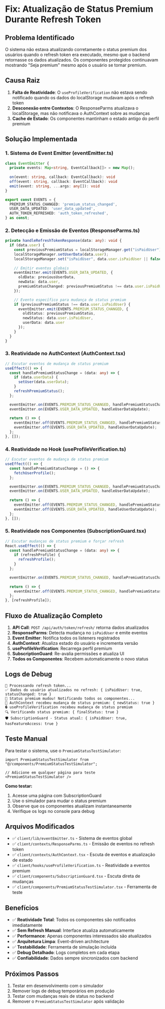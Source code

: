 # Fix: Atualização de Status Premium Durante Refresh Token

## Problema Identificado

O sistema não estava atualizando corretamente o status premium dos usuários quando o refresh token era executado, mesmo que o backend retornasse os dados atualizados. Os componentes protegidos continuavam mostrando "Seja premium" mesmo após o usuário se tornar premium.

## Causa Raiz

1. **Falta de Reatividade**: O `useProfileVerification` não estava sendo notificado quando os dados do localStorage mudavam após o refresh token
2. **Desconexão entre Contextos**: O ResponseParms atualizava o localStorage, mas não notificava o AuthContext sobre as mudanças
3. **Cache de Estado**: Os componentes mantinham o estado antigo do perfil premium

## Solução Implementada

### 1. Sistema de Event Emitter (eventEmitter.ts)

```typescript
class EventEmitter {
  private events: Map<string, EventCallback[]> = new Map();
  
  on(event: string, callback: EventCallback): void
  off(event: string, callback: EventCallback): void
  emit(event: string, ...args: any[]): void
}

export const EVENTS = {
  PREMIUM_STATUS_CHANGED: 'premium_status_changed',
  USER_DATA_UPDATED: 'user_data_updated',
  AUTH_TOKEN_REFRESHED: 'auth_token_refreshed',
} as const;
```

### 2. Detecção e Emissão de Eventos (ResponseParms.ts)

```typescript
private handleRefreshTokenResponse(data: any): void {
  if (data.user) {
    const previousPremiumStatus = localStorageManager.get("isPaidUser");
    localStorageManager.setUserData(data.user);
    localStorageManager.set("isPaidUser", data.user.isPaidUser || false);
    
    // Emitir eventos globais
    eventEmitter.emit(EVENTS.USER_DATA_UPDATED, {
      oldData: previousUserData,
      newData: data.user,
      premiumStatusChanged: previousPremiumStatus !== data.user.isPaidUser
    });

    // Evento específico para mudança de status premium
    if (previousPremiumStatus !== data.user.isPaidUser) {
      eventEmitter.emit(EVENTS.PREMIUM_STATUS_CHANGED, {
        oldStatus: previousPremiumStatus,
        newStatus: data.user.isPaidUser,
        userData: data.user
      });
    }
  }
}
```

### 3. Reatividade no AuthContext (AuthContext.tsx)

```typescript
// Escutar eventos de mudança de status premium
useEffect(() => {
  const handlePremiumStatusChange = (data: any) => {
    if (data.userData) {
      setUser(data.userData);
    }
    refreshPremiumStatus();
  };

  eventEmitter.on(EVENTS.PREMIUM_STATUS_CHANGED, handlePremiumStatusChange);
  eventEmitter.on(EVENTS.USER_DATA_UPDATED, handleUserDataUpdate);
  
  return () => {
    eventEmitter.off(EVENTS.PREMIUM_STATUS_CHANGED, handlePremiumStatusChange);
    eventEmitter.off(EVENTS.USER_DATA_UPDATED, handleUserDataUpdate);
  };
}, []);
```

### 4. Reatividade no Hook (useProfileVerification.ts)

```typescript
// Escutar eventos de mudança de status premium
useEffect(() => {
  const handlePremiumStatusChange = () => {
    fetchUserProfile();
  };

  eventEmitter.on(EVENTS.PREMIUM_STATUS_CHANGED, handlePremiumStatusChange);
  eventEmitter.on(EVENTS.USER_DATA_UPDATED, handleUserDataUpdate);
  
  return () => {
    eventEmitter.off(EVENTS.PREMIUM_STATUS_CHANGED, handlePremiumStatusChange);
    eventEmitter.off(EVENTS.USER_DATA_UPDATED, handleUserDataUpdate);
  };
}, []);
```

### 5. Reatividade nos Componentes (SubscriptionGuard.tsx)

```typescript
// Escutar mudanças de status premium e forçar refresh
React.useEffect(() => {
  const handlePremiumStatusChange = (data: any) => {
    if (refreshProfile) {
      refreshProfile();
    }
  };

  eventEmitter.on(EVENTS.PREMIUM_STATUS_CHANGED, handlePremiumStatusChange);
  
  return () => {
    eventEmitter.off(EVENTS.PREMIUM_STATUS_CHANGED, handlePremiumStatusChange);
  };
}, [refreshProfile]);
```

## Fluxo de Atualização Completo

1. **API Call**: `POST /api/auth/token/refresh/` retorna dados atualizados
2. **ResponseParms**: Detecta mudança no `isPaidUser` e emite eventos
3. **Event Emitter**: Notifica todos os listeners registrados
4. **AuthContext**: Atualiza estado do usuário e incrementa versão
5. **useProfileVerification**: Recarrega perfil premium
6. **SubscriptionGuard**: Re-avalia permissões e atualiza UI
7. **Todos os Componentes**: Recebem automaticamente o novo status

## Logs de Debug

```
🔄 Processando refresh token...
✅ Dados do usuário atualizados no refresh: { isPaidUser: true, statusChanged: true }
🔔 Status premium mudou! Notificando todos os componentes...
🔔 AuthContext recebeu mudança de status premium: { newStatus: true }
� useProfileVerification recebeu mudança de status premium
🔍 Verificando status premium: { finalStatus: true }
🛡️ SubscriptionGuard - Status atual: { isPaidUser: true, hasFeatureAccess: true }
```

## Teste Manual

Para testar o sistema, use o `PremiumStatusTestSimulator`:

```tsx
import PremiumStatusTestSimulator from "@/components/PremiumStatusTestSimulator";

// Adicione em qualquer página para teste
<PremiumStatusTestSimulator />
```

**Como testar:**
1. Acesse uma página com SubscriptionGuard
2. Use o simulador para mudar o status premium
3. Observe que os componentes atualizam instantaneamente
4. Verifique os logs no console para debug

## Arquivos Modificados

- ✅ `client/lib/eventEmitter.ts` - Sistema de eventos global
- ✅ `client/contexts/ResponseParms.ts` - Emissão de eventos no refresh token
- ✅ `client/contexts/AuthContext.tsx` - Escuta de eventos e atualização de estado
- ✅ `client/hooks/useProfileVerification.ts` - Reatividade a eventos premium
- ✅ `client/components/SubscriptionGuard.tsx` - Escuta direta de mudanças
- ✅ `client/components/PremiumStatusTestSimulator.tsx` - Ferramenta de teste

## Benefícios

- ✅ **Reatividade Total**: Todos os componentes são notificados imediatamente
- ✅ **Sem Refresh Manual**: Interface atualiza automaticamente
- ✅ **Performance**: Apenas componentes interessados são atualizados
- ✅ **Arquitetura Limpa**: Event-driven architecture
- ✅ **Testabilidade**: Ferramenta de simulação incluída
- ✅ **Debug Detalhado**: Logs completos em cada etapa
- ✅ **Confiabilidade**: Dados sempre sincronizados com backend

## Próximos Passos

1. Testar em desenvolvimento com o simulador
2. Remover logs de debug temporários em produção
3. Testar com mudanças reais de status no backend
4. Remover o `PremiumStatusTestSimulator` após validação
